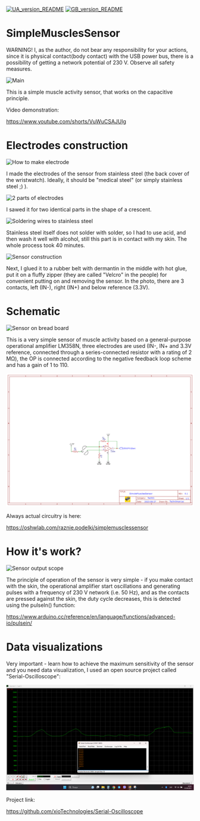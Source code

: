 [![UA_version_README](https://raw.githubusercontent.com/techn0man1ac/SimpleMusclesSensor/main/Imgs/Flags/UA%402x.png)](https://github.com/techn0man1ac/SimpleMusclesSensor)
[![GB_version_README](https://raw.githubusercontent.com/techn0man1ac/SimpleMusclesSensor/main/Imgs/Flags/GB%402x.png)](https://github.com/techn0man1ac/SimpleMusclesSensor/blob/main/README_EN.md)

# SimpleMusclesSensor

WARNING! I, as the author, do not bear any responsibility for your actions, since it is physical contact(body contact) with the USB power bus, there is a possibility of getting a network potential of 230 V. Observe all safety measures.

![Main](https://raw.githubusercontent.com/techn0man1ac/SimpleMusclesSensor/main/Imgs/Electrodes/20230824_162535.jpg "Main")

This is a simple muscle activity sensor, that works on the capacitive principle.

Video demonstration:

https://www.youtube.com/shorts/VuWuCSAJUlg

# Electrodes construction

![How to make electrode](https://raw.githubusercontent.com/techn0man1ac/SimpleMusclesSensor/main/Imgs/Electrodes/20230824_162405.jpg "How to make electrode")

I made the electrodes of the sensor from stainless steel (the back cover of the wristwatch). Ideally, it should be "medical steel" (or simply stainless steel ;) ).

![2 parts of electrodes](https://raw.githubusercontent.com/techn0man1ac/SimpleMusclesSensor/main/Imgs/Electrodes/20230824_164308.jpg "2 parts of electrodes")

I sawed it for two identical parts in the shape of a crescent.

![Soldering wires to stainless steel](https://raw.githubusercontent.com/techn0man1ac/SimpleMusclesSensor/main/Imgs/Electrodes/20230824_180009.jpg "Soldering wires to stainless steel")

Stainless steel itself does not solder with solder, so I had to use acid, and then wash it well with alcohol, still this part is in contact with my skin. The whole process took 40 minutes.

![Sensor construction](https://raw.githubusercontent.com/techn0man1ac/SimpleMusclesSensor/main/Imgs/Electrodes/Sensor.jpg "Sensor construction")

Next, I glued it to a rubber belt with dermantin in the middle with hot glue, put it on a fluffy zipper (they are called "Velcro" in the people) for convenient putting on and removing the sensor. In the photo, there are 3 contacts, left (IN-), right (IN+) and below reference (3.3V).

# Schematic

![Sensor on bread board](https://raw.githubusercontent.com/techn0man1ac/SimpleMusclesSensor/main/Imgs/Electrodes/20230825_123654.jpg "Sensor on bread board")

This is a very simple sensor of muscle activity based on a general-purpose operational amplifier LM358N, three electrodes are used (IN-, IN+ and 3.3V reference, connected through a series-connected resistor with a rating of 2 MΩ), the OP is connected according to the negative feedback loop scheme and has a gain of 1 to 110.

![Schematic SimoleMusclesSensor](https://raw.githubusercontent.com/techn0man1ac/SimoleMusclesSensor/main/Imgs/Schematic_SimoleMusclesSensor_2023-08-27.png "Schematic SimoleMusclesSensor")

Always actual circuitry is here:

https://oshwlab.com/raznie.podelki/simplemusclessensor

# How it's work?

![Sensor output scope](https://github.com/techn0man1ac/SimpleMusclesSensor/blob/main/Imgs/SensorOutputScope.gif "Sensor output scope")

The principle of operation of the sensor is very simple - if you make contact with the skin, the operational amplifier start oscillations and generating pulses with a frequency of 230 V network (i.e. 50 Hz), and as the contacts are pressed against the skin, the duty cycle decreases, this is detected using the pulseIn() function:

https://www.arduino.cc/reference/en/language/functions/advanced-io/pulsein/

# Data visualizations

Very important - learn how to achieve the maximum sensitivity of the sensor and you need data visualization, I used an open source project called "Serial-Oscilloscope":

![Data visualizations](https://raw.githubusercontent.com/techn0man1ac/SimoleMusclesSensor/main/Imgs/2023-08-25%20195831.png "Data visualizations")

Project link:

https://github.com/xioTechnologies/Serial-Oscilloscope
